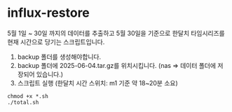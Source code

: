 # influx-restore
5월 1일 ~ 30일 까지의 데이터를 추출하고 5월 30일을 기준으로 한달치 타임시리즈를 현재 시간으로 당기는 스크립트입니다.

1. backup 폴더를 생성해야합니다.
2. backup 폴더에 2025-06-04.tar.gz를 위치시킵니다. (nas => 데이터 폴더에 저장되어 있습니다.)
3. 스크립트 실행 (한달치 시간 스위치: m1 기준 약 18~20분 소요)
```
chmod +x *.sh
./total.sh
```